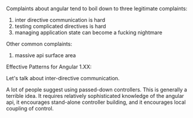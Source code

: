 Complaints about angular tend to boil down to three legitimate complaints:

1. inter directive communication is hard
2. testing complicated directives is hard
3. managing application state can become a fucking nightmare

Other common complaints:

1. massive api surface area


Effective Patterns for Angular 1.XX:

Let's talk about inter-directive communication.

A lot of people suggest using passed-down controllers. This is generally a terrible idea. It requires relatively sophisticated knowledge of the angular api, it encourages stand-alone controller building, and it encourages local coupling of control.


